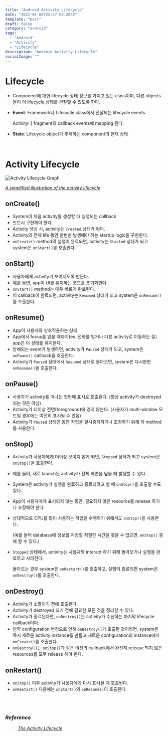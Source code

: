 ```yaml
---
title: "Android Activity Lifecycle"
date: "2022-01-08T22:57:03.284Z"
template: "post"
draft: false
category: "android"
tags:
  - "Android"
  - "Activity"
  - "Lifecycle"
description: "Android Activity Lifecycle"
socialImage: ""
---
```


# Lifecycle

- Component에 대한 lifecycle 상태 정보를 가지고 있는 class이며, 다른 objects들이 이 lifecycle 상태를 관찰할 수 있도록 한다.
- **Event**: Framework나 Lifecycle class에서 전달되는 lifecycle events.
    
    Activity나 fragment의 callback events에 mapping 된다.
    
- **State**: Lifecycle object가 추적하는 component의 현재 상태

<br>

# Activity Lifecycle

![Activity Lifecycle Graph](https://user-images.githubusercontent.com/53142539/148647019-aba67bc9-4bb6-4a46-afc7-5ae5b0dce169.png)

[_A simplified illustration of the activity lifecycle_](https://developer.android.com/guide/components/activities/activity-lifecycle.html#alc)


## onCreate()

- System이 처음 activity를 생성할 때 실행되는 callback
- 반드시 구현해야 한다.
- Activity 생성 시, activity는 `Created` 상태가 된다.
- Activity의 전체 life 동안 한번만 발생해야 하는 startup logic을 구현한다.
- `onCreate()` method의 실행이 완료되면, activity는 `Started` 상태가 되고 system은 `onStart()`를 호출한다.

## onStart()

- 사용자에게 activity가 보여지도록 만든다.
- 예를 들면, app이 UI를 유지하는 코드를 초기화한다.
- `onStart()` method는 매우 빠르게 완료된다.
- 이 callback이 완료되면, activity는 `Resumed` 상태가 되고 system은 `onResume()`를 호출한다.

## onResume()

- App이 사용자와 상호작용하는 상태
- App에서 focus를 잃을 때까지(ex. 전화를 받거나 다른 activity로 이동하는 등) app은 이 상태를 유지한다.
- 방해되는 event가 발생하면, activity가 `Paused` 상태가 되고, system은 `onPause()` callback을 호출한다.
- Activity가 `Paused` 상태에서 `Resumed` 상태로 돌아오면, system은 다시한번 `onResume()`을 호출한다.

## onPause()

- 사용자가 activity를 떠나는 첫번째 표시로 호출된다. (항상 activity가 destroyed 되는 것은 아님)
- Activity가 더이상 전면(foreground)에 있지 않는다. (사용자가 multi-window 모드일 경우에는 여전히 표시될 수 있음)
- Activity가 `Paused` 상태인 동안 작업을 일시중지하거나 조정하기 위해 이 method를 사용한다.

## onStop()

- Activity가 사용자에게 더이상 보이지 않게 되면, `Stopped` 상태가 되고 system은 `onStop()`을 호출한다.
- 예를 들어, 새로 launch된 activity가 전체 화면을 덮을 때 발생할 수 있다.
- System은 activity가 실행을 완료하고 종료되려고 할 때 `onStop()`을 호출할 수도 있다.
- App이 사용자에게 표시되지 않는 동안, 필요하지 않은 resource를 release 하거나 조정해야 한다.
- 상대적으로 CPU를 많이 사용하는 작업을 수행하기 위해서도 `onStop()`을 사용한다.
    
    (예를 들어 database에 정보를 저장할 적절한 시간을 찾을 수 없으면, `onStop()` 중에 할 수 있다.)
    
- `Stopped` 상태에서, activity는 사용자와 interact 하기 위해 돌아오거나 실행을 완료하고 사라진다.
    
    돌아오는 경우 system은 `onRestart()`를 호출하고, 실행이 종료되면 system은 `onDestroy()`를 호출한다.
    

## onDestroy()

- Activity가 소멸되기 전에 호출된다.
- Activity가 destroyed 되기 전에 필요한 모든 것을 정리할 수 있다.
- Activity가 종료된다면, `onDestroy()`는 activity가 수신하는 마지막 lifecycle callback이다.
- 만약 configuration 변경으로 인해 `onDestroy()`가 호출된 것이라면, system은 즉시 새로운 activity instance를 만들고 새로운 configuration의 instance에서 `onCreate()`를 호출한다.
- `onDestroy()`는 `onStop()`과 같은 이전의 callback에서 완전히 release 되지 않은 resources를 모두 release 해야 한다.

## onRestart()

- `onStop()` 이후 activity가 사용자에게 다시 표시될 때 호출된다.
- `onRestart()` 다음에는 `onStart()`와 `onResume()`이 호출된다.


<br>
<br>

### _Reference_ 
> [_The Activity Lifecycle_](https://developer.android.com/guide/components/activities/activity-lifecycle.html)
